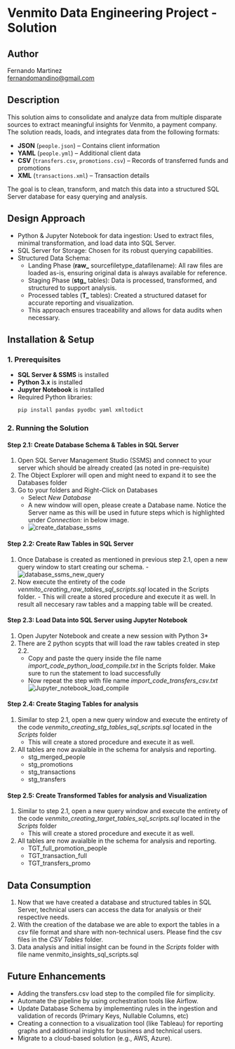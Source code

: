 # Venmito Data Engineering Project - Solution

## **Author**

Fernando Martinez\
fernandomandino@gmail.com

## **Description**

This solution aims to consolidate and analyze data from multiple disparate sources to extract meaningful insights for Venmito, a payment company. The solution reads, loads, and integrates data from the following formats:

- **JSON**  (`people.json`) – Contains client information
- **YAML** (`people.yml`) – Additional client data
- **CSV** (`transfers.csv`, `promotions.csv`) – Records of transferred funds and promotions
- **XML** (`transactions.xml`) – Transaction details

The goal is to clean, transform, and match this data into a structured SQL Server database for easy querying and analysis.

## **Design Approach**

- Python & Jupyter Notebook for data ingestion: Used to extract files, minimal transformation, and load data into SQL Server.
- SQL Server for Storage: Chosen for its robust querying capabilities.
- Structured Data Schema:
  - Landing Phase (**raw_** sourcefiletype_datafilename): All raw files are loaded as-is, ensuring original data is always available for reference.
  - Staging Phase (**stg_** tables): Data is processed, transformed, and structured to support analysis.
  - Processed tables (**T_** tables): Created a structured dataset for accurate reporting and visualization.
  - This approach ensures traceability and allows for data audits when necessary.

## **Installation & Setup**  

### **1. Prerequisites**  
- **SQL Server & SSMS** is installed
- **Python 3.x** is installed
- **Jupyter Notebook** is installed
- Required Python libraries:  
  ```sh
  pip install pandas pyodbc yaml xmltodict

### **2. Running the Solution**  
#### **Step 2.1: Create Database Schema & Tables in SQL Server**
  1. Open SQL Server Management Studio (SSMS) and connect to your server which should be already created (as noted in pre-requisite)
  2. The Object Explorer will open and might need to expand it to see the Databases folder
  3. Go to your folders and Right-Click on Databases
     - Select _New Database_
     - A new window will open, please create a Database name. Notice the Server name as this will be used in future steps which is highlighted under _Connection:_ in below image.
     - ![create_database_ssms](https://github.com/user-attachments/assets/f088c4f2-82e4-4ec5-b4cd-10321e74c525)
    
#### **Step 2.2: Create Raw Tables in SQL Server**
  1. Once Database is created as mentioned in previous step 2.1, open a new query window to start creating our schema.
    - ![database_ssms_new_query](https://github.com/user-attachments/assets/77282d02-7f37-41e6-aadc-e9e3fb9fcac6)
  2. Now execute the entirety of the code _venmito_creating_raw_tables_sql_scripts.sql_ located in the Scripts folder.
    - This will create a stored procedure and execute it as well. In result all neccesary raw tables and a mapping table will be created. 
     
#### **Step 2.3: Load Data into SQL Server using Jupyter Notebook** 
  1. Open Jupyter Notebook and create a new session with Python 3*
  2. There are 2 python scypts that will load the raw tables created in step 2.2.
     - Copy and paste the query inside the file name _import_code_python_load_compile.txt_ in the Scripts folder. Make sure to run the statement to load successfully 
     - Now repeat the step with file name _import_code_transfers_csv.txt_
     ![Jupyter_notebook_load_compile](https://github.com/user-attachments/assets/39e2ff5c-8a97-4152-8e81-7fd5699dec8b)

#### **Step 2.4: Create Staging Tables for analysis**
  1. Similar to step 2.1, open a new query window and execute the entirety of the code _venmito_creating_stg_tables_sql_scripts.sql_ located in the _Scripts_ folder
     - This will create a stored procedure and execute it as well.
  2. All tables are now avaialble in the schema for analysis and reporting.
     - stg_merged_people
     - stg_promotions
     - stg_transactions
     - stg_transfers
       
#### Step 2.5: Create Transformed Tables for analysis and Visualization
  1. Similar to step 2.1, open a new query window and execute the entirety of the code _venmito_creating_target_tables_sql_scripts.sql_ located in the _Scripts_ folder
     - This will create a stored procedure and execute it as well.
 2. All tables are now avaialble in the schema for analysis and reporting.
     - TGT_full_promotion_people
     - TGT_transaction_full
     - TGT_transfers_promo

## **Data Consumption**
  1. Now that we have created a database and structured tables in SQL Server, technical users can access the data for analysis or their respective needs. 
  2. With the creation of the database we are able to export the tables in a _csv_ file format and share with non-technical users. Please find the csv files in the _CSV Tables_ folder.
  3. Data analysis and initial insight can be found in the _Scripts_ folder with file name venmito_insights_sql_scripts.sql

## **Future Enhancements**
- Adding the transfers.csv load step to the compiled file for simplicity.
- Automate the pipeline by using orchestration tools like Airflow.
- Update Database Schema by implementing rules in the ingestion and validation of records (Primary Keys, Nullable Columns, etc)
- Creating a connection to a visualization tool (like Tableau) for reporting graphs and additional insights for business and technical users. 
- Migrate to a cloud-based solution (e.g., AWS, Azure).

